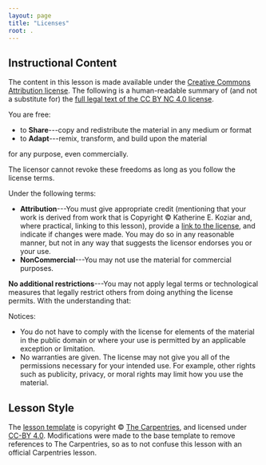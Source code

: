 ```yaml
---
layout: page
title: "Licenses"
root: .
---
```

## Instructional Content

The content in this lesson is
made available under the [Creative Commons Attribution
license][cc-by-nc-human]. The following is a human-readable summary of
(and not a substitute for) the [full legal text of the CC BY NC 4.0
license][cc-by-nc-legal].

You are free:

* to **Share**---copy and redistribute the material in any medium or format
* to **Adapt**---remix, transform, and build upon the material

for any purpose, even commercially.

The licensor cannot revoke these freedoms as long as you follow the
license terms.

Under the following terms:

* **Attribution**---You must give appropriate credit (mentioning that
  your work is derived from work that is Copyright © Katherine E. Koziar and, where practical, 
  linking to this lesson), provide a [link to the
  license][cc-by-human], and indicate if changes were made. You may do
  so in any reasonable manner, but not in any way that suggests the
  licensor endorses you or your use.
* **NonCommercial**---You may not use the material for commercial purposes. 

**No additional restrictions**---You may not apply legal terms or
technological measures that legally restrict others from doing
anything the license permits.  With the understanding that:

Notices:

* You do not have to comply with the license for elements of the
  material in the public domain or where your use is permitted by an
  applicable exception or limitation.
* No warranties are given. The license may not give you all of the
  permissions necessary for your intended use. For example, other
  rights such as publicity, privacy, or moral rights may limit how you
  use the material.

## Lesson Style 

The [lesson template][carpentries-lesson] is copyright © [The Carpentries][TC], and licensed under 
[CC-BY 4.0][cc-by-human].  Modifications were made to the base template to remove references to 
The Carpentries, so as to not confuse this lesson with an official Carpentries lesson. 

[cc-by-nc-human]: https://creativecommons.org/licenses/by-nc/4.0/
[cc-by-human]: https://creativecommons.org/licenses/by/4.0/
[cc-by-nc-legal]: https://creativecommons.org/licenses/by-nc/4.0/legalcode
[carpentries-lesson]: https://github.com/carpentries/styles/
[TC]: https://carpentries.org/
